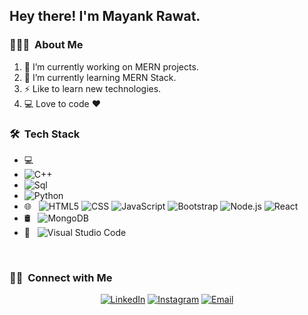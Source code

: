 <h2> Hey there! I'm Mayank Rawat.</h2>

<h3> 👨🏻‍💻 &nbsp;About Me </h3>
  
1. 🔭 I’m currently working on MERN projects.
2. 🌱 I’m currently learning  MERN Stack.
3. ⚡ Like to learn new technologies.
4. 💻 Love to code ❤

<h3> 🛠 &nbsp;Tech Stack</h3>

- 💻 &nbsp;
- ![C++](https://img.shields.io/badge/-C++-333333?style=flat&logo=C%2B%2B&logoColor=00599C)
- ![Sql](https://img.shields.io/badge/-Sql-333333?style=flat&logo=sql)
- ![Python](https://img.shields.io/badge/-Python-333333?style=flat&logo=python)
- 🌐 &nbsp;
  ![HTML5](https://img.shields.io/badge/-HTML5-333333?style=flat&logo=HTML5)
  ![CSS](https://img.shields.io/badge/-CSS-333333?style=flat&logo=CSS3&logoColor=1572B6)
  ![JavaScript](https://img.shields.io/badge/-JavaScript-333333?style=flat&logo=javascript)
  ![Bootstrap](https://img.shields.io/badge/-Bootstrap-333333?style=flat&logo=bootstrap&logoColor=563D7C)
  ![Node.js](https://img.shields.io/badge/-Node.js-333333?style=flat&logo=node.js)
  ![React](https://img.shields.io/badge/-React-333333?style=flat&logo=react)
- 🛢 &nbsp;
  ![MongoDB](https://img.shields.io/badge/-MongoDB-333333?style=flat&logo=mongodb)
- 🔧 &nbsp;
  ![Visual Studio Code](https://img.shields.io/badge/-Visual%20Studio%20Code-333333?style=flat&logo=visual-studio-code&logoColor=007ACC)
<br/>

<h3> 🤝🏻 &nbsp;Connect with Me </h3>

<p align="center">
<a href="nkedin.com/in/mayank-rawat-554405195/"><img alt="LinkedIn" src="https://img.shields.io/badge/LinkedIn-Mayank%20Rawat%20-blue?style=flat-square&logo=linkedin"></a>
<a href="https://www.instagram.com/rawatmayank1/"><img alt="Instagram" src="https://img.shields.io/badge/Instagram-Mayank-rawat?style=flat-square&logo=instagram"></a>
<a href="rawatmayank1999@gmail.com"><img alt="Email" src="https://img.shields.io/badge/Email-rawatmayank1999@gmail.com-blue?style=flat-square&logo=gmail"></a>
</p>
